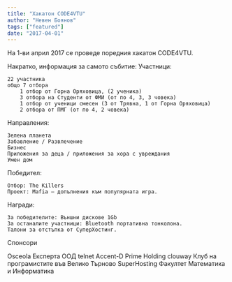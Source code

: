```yaml
---
title: "Хакатон CODE4VTU"
author: "Невен Боянов"
tags: ["featured"]
date: "2017-04-01"
---
```


На 1-ви април 2017 се проведе поредния хакатон CODE4VTU.

Накратко, информация за самото събитие:
Участници:

    22 участника
    общо 7 отбора
        1 отбор от Горна Оряховица, (2 ученика)
        3 отбора на Студенти от ФМИ (от по 4, 3, 3 човека)
        1 отбор от ученици смесен (3 от Трявна, 1 от Горна Оряховица)
        2 отбора от ПМГ (от по 4, 2 човека)

Направления:

    Зелена планета
    Забавление / Развлечение
    Бизнес
    Приложения за деца / приложения за хора с увреждания
    Умен дом

Победител:

    Отбор: The Killers
    Проект: Mafia – допълнения към популярната игра.

Награди:

    За победителите: Външни дискове 1Gb
    За останалите участници: Bluetooth портативна тонколона.
    Талони за отстъпка от СуперХостинг.

 
Спонсори

 
Osceola 	Експерта ООД 	telnet
Accent-D 	Prime Holding 	clouway
Клуб на програмистите във Велико Търново 	SuperHosting 	Факултет Математика и Информатика
